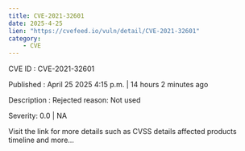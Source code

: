 ```yaml
---
title: CVE-2021-32601
date: 2025-4-25
lien: "https://cvefeed.io/vuln/detail/CVE-2021-32601"
category:
    - CVE
---
```


CVE ID : CVE-2021-32601

Published :  April 25
2025
4:15 p.m. | 14 hours
2 minutes ago

Description : Rejected reason: Not used

Severity: 0.0 | NA

Visit the link for more details
such as CVSS details
affected products
timeline
and more...
